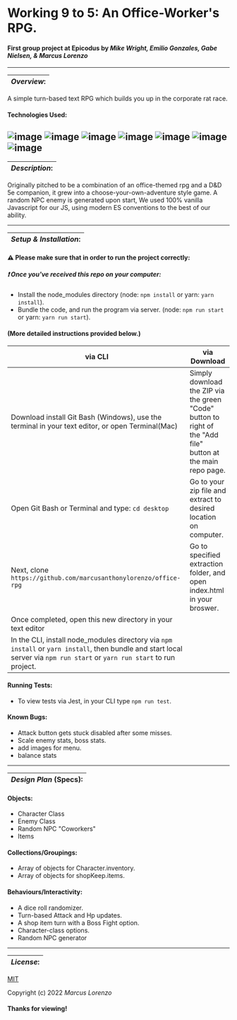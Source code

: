 # Working 9 to 5: An Office-Worker's RPG.
#### First group project at Epicodus by _**Mike Wright, Emilio Gonzales, Gabe Nielsen, & Marcus Lorenzo**_

---
| **_Overview_:** |
|---|

A simple turn-based text RPG which builds you up in the corporate rat race.

#### Technologies Used:
![image](https://img.shields.io/badge/JavaScript-323330?style=for-the-badge&logo=javascript&logoColor=F7DF1E)
![image](https://img.shields.io/badge/Jest-C21325?style=for-the-badge&logo=jest&logoColor=white) ![image](https://img.shields.io/badge/json-5E5C5C?style=for-the-badge&logo=json&logoColor=white) 
![image](https://img.shields.io/badge/eslint-3A33D1?style=for-the-badge&logo=eslint&logoColor=white)
![image](https://img.shields.io/badge/HTML5-E34F26?style=for-the-badge&logo=html5&logoColor=white)  ![image](https://img.shields.io/badge/CSS3-1572B6?style=for-the-badge&logo=css3&logoColor=white)
![image](https://img.shields.io/badge/GIT-E44C30?style=for-the-badge&logo=git&logoColor=white)
---


| **_Description_:** |
|---|

Originally pitched to be a combination of an office-themed rpg and a D&D 5e companion, it grew into a choose-your-own-adventure style game. A random NPC enemy is generated upon start, We used 100% vanilla Javascript for our JS, using modern ES conventions to the best of our ability.

---

| **_Setup & Installation_:** |
|---|
#### :warning: **Please make sure** that in order to run the project correctly:
##### 	:exclamation: Once you've received this repo on your computer:
- Install the node_modules directory (node: `npm install` or yarn: `yarn install`).
- Bundle the code, and run the program via server. (node: `npm run start` or yarn: `yarn run start`).

####   (More detailed instructions provided below.)

|   via CLI   |  via Download  |
|---|---|
| Download install Git Bash (Windows), use the terminal in your text editor, or open Terminal(Mac) | Simply download the ZIP via the green "Code" button to right of the "Add file" button at the main repo page. 
 Open Git Bash or Terminal and type: `cd desktop` | Go to your zip file and extract to desired location on computer. 
 Next, clone `https://github.com/marcusanthonylorenzo/office-rpg` | Go to specified extraction folder, and open index.html in your broswer. 
 Once completed, open this new directory in your text editor | 
 In the CLI, install node_modules directory via `npm install` or `yarn install`, then bundle and start local server via `npm run start` or `yarn run start` to run project. |


#### Running Tests:
- To view tests via Jest, in your CLI type `npm run test`.

#### Known Bugs:
* Attack button gets stuck disabled after some misses.
* Scale enemy stats, boss stats.
* add images for menu.
* balance stats

---

| **_Design Plan_ (Specs):** |
|---|

#### Objects:
- Character Class
- Enemy Class
- Random NPC "Coworkers"
- Items

#### Collections/Groupings:
- Array of objects for Character.inventory.
- Array of objects for shopKeep.items.

#### Behaviours/Interactivity:
- A dice roll randomizer.
- Turn-based Attack and Hp updates.
- A shop item turn with a Boss Fight option.
- Character-class options.
- Random NPC generator

---
| **_License_:** |
|---|

[MIT]()

Copyright (c) 2022 _Marcus Lorenzo_


#### Thanks for viewing!
